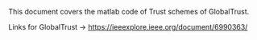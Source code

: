 This document covers the matlab code of Trust schemes of GlobalTrust.

Links for GlobalTrust -> https://ieeexplore.ieee.org/document/6990363/

